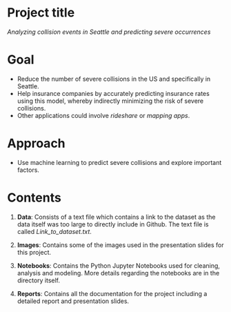 # Project title

*Analyzing collision events in Seattle and predicting severe occurrences*

# Goal

- Reduce the number of severe collisions in the US and specifically in Seattle. 
- Help insurance companies by accurately predicting insurance rates using this model, whereby indirectly minimizing the risk of severe collisions. 
- Other applications could involve *rideshare* or *mapping apps*. 

# Approach 

- Use machine learning to predict severe collisions and explore important factors.

# Contents

1. **Data**: Consists of a text file which contains a link to the dataset as the data itself was too large to directly include in Github. The text file is called *Link_to_dataset.txt*.

2. **Images**: Contains some of the images used in the presentation slides for this project. 

3. **Notebooks**: Contains the Python Jupyter Notebooks used for cleaning, analysis and modeling. More details regarding the notebooks are in the directory itself.  

4. **Reports**: Contains all the documentation for the project including a detailed report and presentation slides. 
